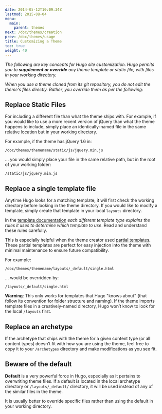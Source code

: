 ```yaml
---
date: 2014-05-12T10:09:34Z
lastmod: 2015-08-04
menu:
  main:
    parent: themes
next: /doc/themes/creation
prev: /doc/themes/usage
title: Customizing a Theme
toc: true
weight: 40
---
```


_The following are key concepts for Hugo site customization. Hugo permits you to **supplement or override** any theme template or static file, with files in your working directory._

_When you use a theme cloned from its git repository, you do not edit the theme's files directly. Rather, you override them as per the following:_

## Replace Static Files

For including a different file than what the theme ships with. For example, if you would like to use a more recent version of jQuery than what the theme happens to include, simply place an identically-named file in the same relative location but in your working directory.

For example, if the theme has jQuery 1.6 in:

    /doc/themes/themename/static/js/jquery.min.js

... you would simply place your file in the same relative path, but in the root of your working folder:

    /static/js/jquery.min.js

## Replace a single template file

Anytime Hugo looks for a matching template, it will first check the working directory before looking in the theme directory. If you would like to modify a template, simply create that template in your local `layouts` directory.

In the [template documentation](/doc/templates/doc/overview/) _each different template type explains the rules it uses to determine which template to use_. Read and understand these rules carefully.

This is especially helpful when the theme creator used [partial templates](/doc/templates/partials/). These partial templates are perfect for easy injection into the theme with minimal maintenance to ensure future compatibility.

For example:

    /doc/themes/themename/layouts/_default/single.html

... would be overridden by:

    /layouts/_default/single.html

**Warning**: This only works for templates that Hugo "knows about" (that follow its convention for folder structure and naming). If the theme imports template files in a creatively-named directory, Hugo won’t know to look for the local `/layouts` first.

## Replace an archetype

If the archetype that ships with the theme for a given content type (or all content types) doesn’t fit with how you are using the theme, feel free to copy it to your `/archetypes` directory and make modifications as you see fit.

## Beware of the default

**Default** is a very powerful force in Hugo, especially as it pertains to overwriting theme files. If a default is located in the local archetype directory or `/layouts/_default/` directory, it will be used instead of any of the similar files in the theme.

It is usually better to override specific files rather than using the default in your working directory.

